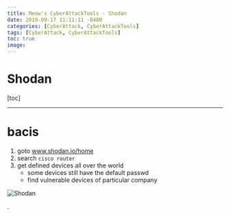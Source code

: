 ```yaml
---
title: Meow's CyberAttackTools - Shodan
date: 2019-09-17 11:11:11 -0400
categories: [CyberAttack, CyberAttackTools]
tags: [CyberAttack, CyberAttackTools]
toc: true
image:
---
```


# Shodan

[toc]

---

# bacis


1. goto www.shodan.io/home
2. search `cisco router`
3. get defined devices all over the world
   - some devices still have the default passwd
   - find vulnerable devices of particular company

![Shodan](https://i.imgur.com/otCL021.png)


.
